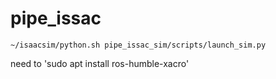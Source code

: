 # pipe_issac




`
~/isaacsim/python.sh pipe_issac_sim/scripts/launch_sim.py 
`


need to 'sudo apt install ros-humble-xacro'